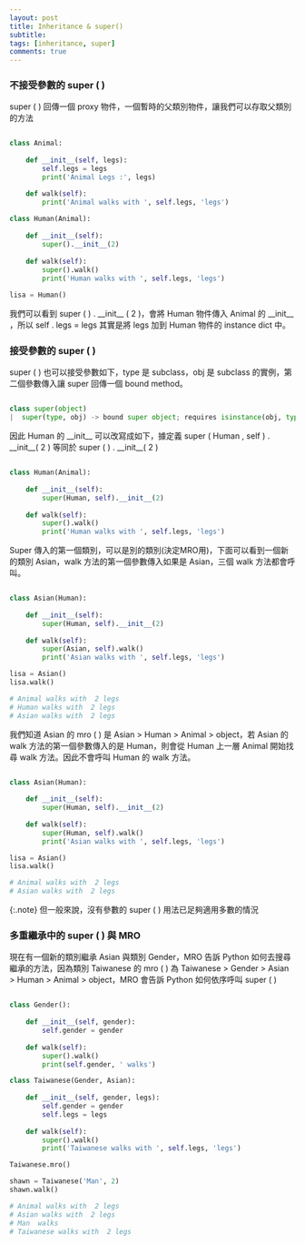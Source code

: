 ```yaml
---
layout: post
title: Inheritance & super()
subtitle: 
tags: [inheritance, super]
comments: true
---
```


### 不接受參數的 super ( )

super ( ) 回傳一個 proxy 物件，一個暫時的父類別物件，讓我們可以存取父類別的方法

```python

class Animal:
            
    def __init__(self, legs):
        self.legs = legs
        print('Animal Legs :', legs)

    def walk(self):
        print('Animal walks with ', self.legs, 'legs')
              
class Human(Animal):
  
    def __init__(self):
        super().__init__(2)
        
    def walk(self):
        super().walk()
        print('Human walks with ', self.legs, 'legs')
 
lisa = Human()

```

我們可以看到 super ( ) . \_\_init__ ( 2 )，會將 Human 物件傳入 Animal 的 \_\_init__ ，所以 self . legs = legs 其實是將 legs 加到 Human 物件的 instance dict 中。

### 接受參數的 super ( )

super ( ) 也可以接受參數如下，type 是 subclass，obj 是 subclass 的實例，第二個參數傳入讓 super 回傳一個 bound method。

```python

class super(object)
|  super(type, obj) -> bound super object; requires isinstance(obj, type)

```

因此 Human 的 \_\_init__ 可以改寫成如下，據定義 super ( Human , self ) . \_\_init__( 2 ) 等同於 super ( ) . \_\_init__( 2 )

```python

class Human(Animal):
  
    def __init__(self):
        super(Human, self).__init__(2)
        
    def walk(self):
        super().walk()
        print('Human walks with ', self.legs, 'legs') 

```

Super 傳入的第一個類別，可以是別的類別(決定MRO用)，下面可以看到一個新的類別 Asian，walk 方法的第一個參數傳入如果是 Asian，三個 walk 方法都會呼叫。

```python

class Asian(Human):
  
    def __init__(self):
        super(Human, self).__init__(2)  
    
    def walk(self):
        super(Asian, self).walk()
        print('Asian walks with ', self.legs, 'legs')

lisa = Asian()
lisa.walk()

# Animal walks with  2 legs
# Human walks with  2 legs
# Asian walks with  2 legs

```

我們知道 Asian 的 mro ( ) 是 Asian > Human > Animal > object，若 Asian 的 walk 方法的第一個參數傳入的是 Human，則會從 Human 上一層 Animal 開始找尋 walk 方法。因此不會呼叫 Human 的 walk 方法。

```python

class Asian(Human):
  
    def __init__(self):
        super(Human, self).__init__(2)  
    
    def walk(self):
        super(Human, self).walk()
        print('Asian walks with ', self.legs, 'legs')

lisa = Asian()
lisa.walk()

# Animal walks with  2 legs
# Asian walks with  2 legs

```

{:.note}
但一般來說，沒有參數的 super ( ) 用法已足夠適用多數的情況

### 多重繼承中的 super ( ) 與 MRO

現在有一個新的類別繼承 Asian 與類別 Gender，MRO 告訴 Python 如何去搜尋繼承的方法，因為類別 Taiwanese 的 mro ( ) 為 Taiwanese > Gender > Asian > Human > Animal > object，MRO 會告訴 Python 如何依序呼叫 super ( )

```python

class Gender():
  
    def __init__(self, gender):
        self.gender = gender
    
    def walk(self):
        super().walk()
        print(self.gender, ' walks')

class Taiwanese(Gender, Asian):
    
    def __init__(self, gender, legs):
        self.gender = gender
        self.legs = legs
    
    def walk(self):
        super().walk()
        print('Taiwanese walks with ', self.legs, 'legs')

Taiwanese.mro()

shawn = Taiwanese('Man', 2)
shawn.walk()

# Animal walks with  2 legs
# Asian walks with  2 legs
# Man  walks
# Taiwanese walks with  2 legs

```

<br>
<br>
<br>
